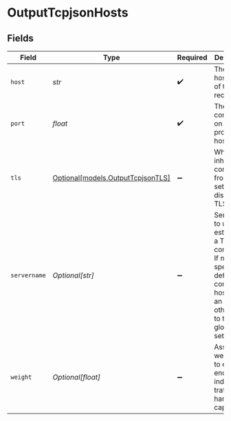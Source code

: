 # OutputTcpjsonHosts


## Fields

| Field                                                                                                                                                     | Type                                                                                                                                                      | Required                                                                                                                                                  | Description                                                                                                                                               |
| --------------------------------------------------------------------------------------------------------------------------------------------------------- | --------------------------------------------------------------------------------------------------------------------------------------------------------- | --------------------------------------------------------------------------------------------------------------------------------------------------------- | --------------------------------------------------------------------------------------------------------------------------------------------------------- |
| `host`                                                                                                                                                    | *str*                                                                                                                                                     | :heavy_check_mark:                                                                                                                                        | The hostname of the receiver.                                                                                                                             |
| `port`                                                                                                                                                    | *float*                                                                                                                                                   | :heavy_check_mark:                                                                                                                                        | The port to connect to on the provided host.                                                                                                              |
| `tls`                                                                                                                                                     | [Optional[models.OutputTcpjsonTLS]](../models/outputtcpjsontls.md)                                                                                        | :heavy_minus_sign:                                                                                                                                        | Whether to inherit TLS configs from group setting or disable TLS.                                                                                         |
| `servername`                                                                                                                                              | *Optional[str]*                                                                                                                                           | :heavy_minus_sign:                                                                                                                                        | Servername to use if establishing a TLS connection. If not specified, defaults to connection host (iff not an IP); otherwise, to the global TLS settings. |
| `weight`                                                                                                                                                  | *Optional[float]*                                                                                                                                         | :heavy_minus_sign:                                                                                                                                        | Assign a weight (>0) to each endpoint to indicate its traffic-handling capability                                                                         |